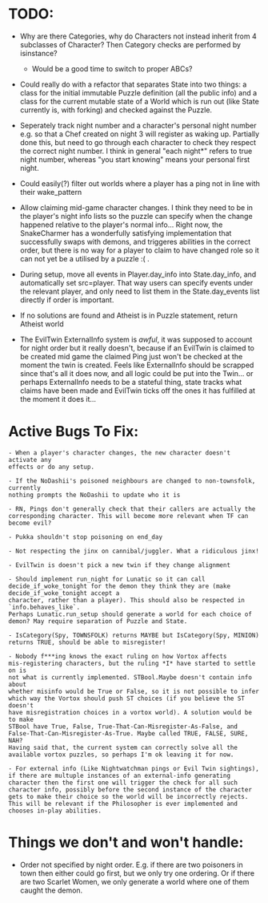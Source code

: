 # TODO:
 - Why are there Categories, why do Characters not instead inherit from 4 subclasses of Character? Then Category checks are performed by isinstance?
 	- Would be a good time to switch to proper ABCs?

 - Could really do with a refactor that separates State into two things: a class for the initial immutable Puzzle definition (all the public info) and a class for the current mutable state of a World which is run out (like State currently is, with forking) and checked against the Puzzle.

 - Seperately track night number and a character's personal night number
   e.g. so that a Chef created on night 3 will register as waking up. Partially done this, but need to go through each character to check they respect the correct night number. I think in general "each night*" refers to true night number, whereas "you start knowing" means your personal first night.

 - Could easily(?) filter out worlds where a player has a ping not in line with their wake_pattern

 - Allow claiming mid-game character changes. I think they need to be in the player's night info lists so the puzzle can specify when the change happened relative to the player's normal info... Right now, the SnakeCharmer has a wonderfully satisfying implementation that successfully swaps with demons, and triggeres abilities in the correct order, but there is no way for a player to claim to have changed role so it can not yet be a utilised by a puzzle :( .

 - During setup, move all events in Player.day_info into State.day_info, and automatically set src=player. That way users can specify events under the relevant player, and only need to list them in the State.day_events list directly if order is important.

 - If no solutions are found and Atheist is in Puzzle statement, return Atheist world

 - The EvilTwin ExternalInfo system is _awful_, it was supposed to account for night order but it really doesn't, because if an EvilTwin is claimed to be created mid game the claimed Ping just won't be checked at the moment the twin is created. Feels like ExternalInfo should be scrapped since that's all it does now, and all logic could be put into the Twin... or perhaps ExternalInfo needs to be a stateful thing, state tracks what claims have been made and EvilTwin ticks off the ones it has fulfilled at the moment it does it...


# Active Bugs To Fix:

	- When a player's character changes, the new character doesn't activate any 
	effects or do any setup.

	- If the NoDashii's poisoned neighbours are changed to non-townsfolk, currently
	nothing prompts the NoDashii to update who it is

	- RN, Pings don't generally check that their callers are actually the
	corresponding character. This will become more relevant when TF can become evil?

	- Pukka shouldn't stop poisoning on end_day

	- Not respecting the jinx on cannibal/juggler. What a ridiculous jinx!

	- EvilTwin is doesn't pick a new twin if they change alignment

	- Should implement run_night for Lunatic so it can call decide_if_woke_tonight for the demon they think they are (make decide_if_woke_tonight accept a 
	character, rather than a player). This should also be respected in `info.behaves_like`.
	Perhaps Lunatic.run_setup should generate a world for each choice of demon? May require separation of Puzzle and State.

	- IsCategory(Spy, TOWNSFOLK) returns MAYBE but IsCategory(Spy, MINION) 
	returns TRUE, should be able to misregister!

	- Nobody f***ing knows the exact ruling on how Vortox affects 
	mis-registering characters, but the ruling *I* have started to settle on is 
	not what is currently implemented. STBool.Maybe doesn't contain info about 
	whether misinfo would be True or False, so it is not possible to infer 
	which way the Vortox should push ST choices (if you believe the ST doesn't 
	have misregistration choices in a vortox world). A solution would be to make
	STBool have True, False, True-That-Can-Misregister-As-False, and False-That-Can-Misregister-As-True. Maybe called TRUE, FALSE, SURE, NAH?
	Having said that, the current system can correctly solve all the available vortox puzzles, so perhaps I'm ok leaving it for now.

	- For external info (Like Nightwatchman pings or Evil Twin sightings), if there are multuple instances of an external-info generating character then the first one will trigger the check for all such character info, possibly before the second instance of the character gets to make their choice so the world will be incorrectly rejects. This will be relevant if the Philosopher is ever implemented and chooses in-play abilities.


# Things we don't and won't handle:

 - Order not specified by night order. E.g. if there are two poisoners in town then either could go first, but we only try one ordering. Or if there are two Scarlet Women, we only generate a world where one of them caught the demon.
